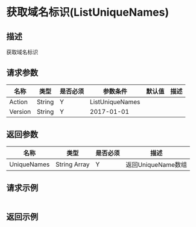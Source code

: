 # 获取域名标识(ListUniqueNames)

## 描述

获取域名标识

## 请求参数

| 名称 | 类型 | 是否必须 | 参数条件 | 默认值  | 描述 |
| --- | --- | --- | --- | --- | --- |
| Action | String | Y | ListUniqueNames | | |
| Version | String | Y | 2017-01-01 | | |


## 返回参数

| 名称 | 类型 | 是否必须 |  描述 |
| --- | --- | --- |  --- |
| UniqueNames | String Array  | Y | 返回UniqueName数组 | 



## 请求示例

```
```

## 返回示例

```
```

